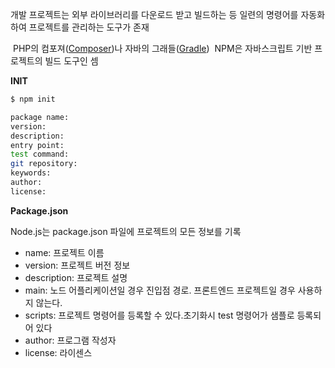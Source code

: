 개발 프로젝트는 외부 라이브러리를 다운로드 받고 빌드하는 등 일련의 명령어를 자동화하여 프로젝트를 관리하는 도구가 존재

 PHP의 컴포져([Composer](https://getcomposer.org/))나 자바의 그래들([Gradle](https://gradle.org/))
 NPM은 자바스크립트 기반 프로젝트의 빌드 도구인 셈

**INIT**
```bash
$ npm init

package name:
version:
description:
entry point:
test command:
git repository:
keywords:
author:
license:
```

**Package.json**

Node.js는 package.json 파일에 프로젝트의 모든 정보를 기록

- name: 프로젝트 이름
- version: 프로젝트 버전 정보
- description: 프로젝트 설명
- main: 노드 어플리케이션일 경우 진입점 경로. 프론트엔드 프로젝트일 경우 사용하지 않는다.
- scripts: 프로젝트 명령어를 등록할 수 있다.초기화시 test 명령어가 샘플로 등록되어 있다
- author: 프로그램 작성자
- license: 라이센스
